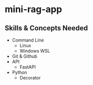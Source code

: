 # mini-rag-app

## Skills & Concepts Needed

- Command Line
  - Linux
  - Windows WSL
- Git & Github
- API
  - FastAPI
- Python 
  - Decorator